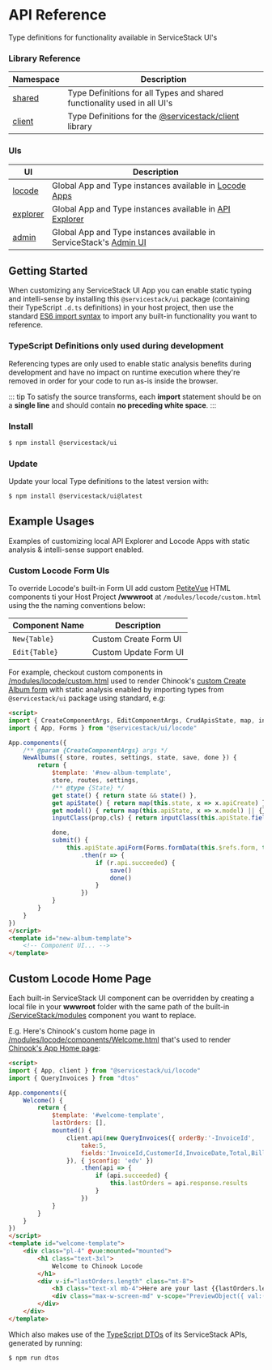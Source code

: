 # API Reference

Type definitions for functionality available in ServiceStack UI's

### Library Reference

| Namespace | Description |
| --- | --- |
| [shared](https://api.locode.dev/modules/shared.html)     | Type Definitions for all Types and shared functionality used in all UI's |
| [client](https://api.locode.dev/modules/client.html)     | Type Definitions for the [@servicestack/client](https://github.com/ServiceStack/servicestack-client) library |

### UIs

| UI | Description |
| --- | --- |
| [locode](https://api.locode.dev/modules/locode.html)     | Global App and Type instances available in [Locode Apps](https://locode.dev) |
| [explorer](https://api.locode.dev/modules/explorer.html) | Global App and Type instances available in [API Explorer](https://docs.servicestack.net/api-explorer) |
| [admin](https://api.locode.dev/modules/admin.html)       | Global App and Type instances available in ServiceStack's [Admin UI](https://docs.servicestack.net/admin-ui) |

## Getting Started

When customizing any ServiceStack UI App you can enable static typing and intelli-sense by installing this `@servicestack/ui` package
(containing their TypeScript `.d.ts` definitions) in your host project, then use the standard [ES6 import syntax](https://developer.mozilla.org/en-US/docs/Web/JavaScript/Reference/Statements/import) to import any built-in functionality you want to reference.

### TypeScript Definitions only used during development

Referencing types are only used to enable static analysis benefits during development and have no impact on runtime execution where they're removed in order for your code to run as-is inside the browser.

::: tip
To satisfy the source transforms, each **import** statement should be on a **single line** and should contain **no preceding white space**.
:::

### Install

```bash
$ npm install @servicestack/ui
```

### Update

Update your local Type definitions to the latest version with:

```bash
$ npm install @servicestack/ui@latest
```

## Example Usages

Examples of customizing local API Explorer and Locode Apps with static analysis & intelli-sense support enabled.

### Custom Locode Form UIs

To override Locode's built-in Form UI add custom [PetiteVue](https://github.com/vuejs/petite-vue) HTML components ti your Host Project **/wwwroot**
at `/modules/locode/custom.html` using the the naming conventions below:

|  Component Name | Description |
|  --- | --- |
|  `New{Table}` | Custom Create Form UI |
| `Edit{Table}` | Custom Update Form UI |

For example, checkout custom components in [/modules/locode/custom.html](https://github.com/NetCoreApps/Chinook/blob/main/Chinook/wwwroot/modules/locode/custom.html) used to render Chinook's [custom Create Album form](https://chinook.locode.dev/locode/QueryAlbums?new=true)
with static analysis enabled by importing types from `@servicestack/ui` package using standard, e.g:

```html
<script>
import { CreateComponentArgs, EditComponentArgs, CrudApisState, map, inputClass } from "@servicestack/ui"
import { App, Forms } from "@servicestack/ui/locode"

App.components({
    /** @param {CreateComponentArgs} args */
    NewAlbums({ store, routes, settings, state, save, done }) {
        return {
            $template: '#new-album-template',
            store, routes, settings,
            /** @type {State} */
            get state() { return state && state() },
            get apiState() { return map(this.state, x => x.apiCreate) },
            get model() { return map(this.apiState, x => x.model) || {} },
            inputClass(prop,cls) { return inputClass(this.apiState.fieldError(prop),cls) },

            done,
            submit() {
                this.apiState.apiForm(Forms.formData(this.$refs.form, this.apiState.op))
                    .then(r => {
                        if (r.api.succeeded) {
                            save()
                            done()
                        }
                    })
            }
        }
    }
})
</script>
<template id="new-album-template">
    <!-- Component UI... -->
</template>
```

## Custom Locode Home Page

Each built-in ServiceStack UI component can be overridden by creating a local file in your **wwwroot** folder with the same path of the built-in
[/ServiceStack/modules](https://github.com/ServiceStack/ServiceStack/tree/main/ServiceStack/src/ServiceStack/modules) component you want to replace.

E.g. Here's Chinook's custom home page in [/modules/locode/components/Welcome.html](https://github.com/NetCoreApps/Chinook/blob/main/Chinook/wwwroot/modules/locode/components/Welcome.html) that's used to render [Chinook's App Home page](https://chinook.locode.dev/locode):

```html
<script>
import { App, client } from "@servicestack/ui/locode"
import { QueryInvoices } from "dtos"

App.components({
    Welcome() {
        return {
            $template: '#welcome-template',
            lastOrders: [],
            mounted() {
                client.api(new QueryInvoices({ orderBy:'-InvoiceId', 
                    take:5, 
                    fields:'InvoiceId,CustomerId,InvoiceDate,Total,BillingCountry,BillingCity' 
                }), { jsconfig: 'edv' })
                    .then(api => {
                        if (api.succeeded) {
                            this.lastOrders = api.response.results
                        }
                    })
            }
        }
    }
})
</script>
<template id="welcome-template">
    <div class="pl-4" @vue:mounted="mounted">
        <h1 class="text-3xl">
            Welcome to Chinook Locode
        </h1>
        <div v-if="lastOrders.length" class="mt-8">
            <h3 class="text-xl mb-4">Here are your last {{lastOrders.length}} orders:</h3>
            <div class="max-w-screen-md" v-scope="PreviewObject({ val:() => lastOrders })"></div>
        </div>
    </div>
</template>
```

Which also makes use of the [TypeScript DTOs](https://docs.servicestack.net/typescript-add-servicestack-reference) of its ServiceStack APIs, generated by running:

```bash
$ npm run dtos
```
